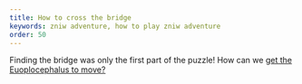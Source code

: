 ```yaml
---
title: How to cross the bridge
keywords: zniw adventure, how to play zniw adventure
order: 50
---
```


Finding the bridge was only the first part of the puzzle! How can we [get the Euoplocephalus to move?](bridgecrossing.md)